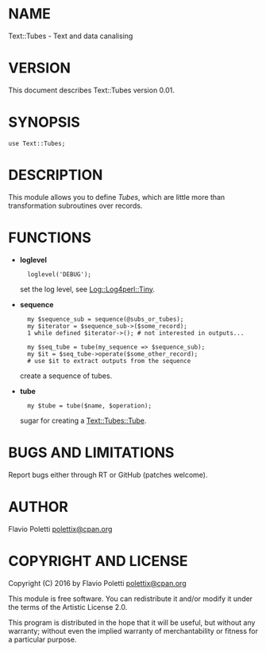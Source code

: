 # NAME

Text::Tubes - Text and data canalising

# VERSION

This document describes Text::Tubes version 0.01.

# SYNOPSIS

    use Text::Tubes;

# DESCRIPTION

This module allows you to define _Tubes_, which are little more than
transformation subroutines over records.

# FUNCTIONS

- **loglevel**

        loglevel('DEBUG');

    set the log level, see [Log::Log4perl::Tiny](https://metacpan.org/pod/Log::Log4perl::Tiny).

- **sequence**

        my $sequence_sub = sequence(@subs_or_tubes);
        my $iterator = $sequence_sub->($some_record);
        1 while defined $iterator->(); # not interested in outputs...

        my $seq_tube = tube(my_sequence => $sequence_sub);
        my $it = $seq_tube->operate($some_other_record);
        # use $it to extract outputs from the sequence

    create a sequence of tubes.

- **tube**

        my $tube = tube($name, $operation);

    sugar for creating a [Text::Tubes::Tube](https://metacpan.org/pod/Text::Tubes::Tube).

# BUGS AND LIMITATIONS

Report bugs either through RT or GitHub (patches welcome).

# AUTHOR

Flavio Poletti <polettix@cpan.org>

# COPYRIGHT AND LICENSE

Copyright (C) 2016 by Flavio Poletti <polettix@cpan.org>

This module is free software. You can redistribute it and/or modify it
under the terms of the Artistic License 2.0.

This program is distributed in the hope that it will be useful, but
without any warranty; without even the implied warranty of
merchantability or fitness for a particular purpose.

